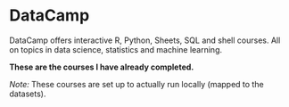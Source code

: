 # DataCamp
DataCamp offers interactive R, Python, Sheets, SQL and shell courses. All on topics in data science, statistics and machine learning.

**These are the courses I have already completed.**

_Note:_ These courses are set up to actually run locally (mapped to the datasets).
